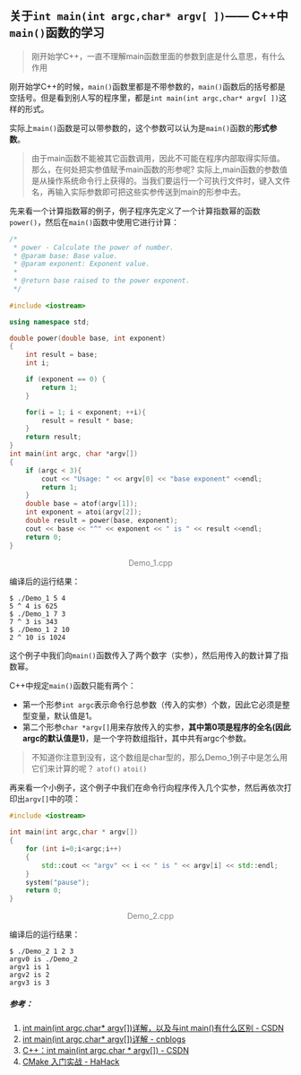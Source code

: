 ## 关于`int main(int argc,char* argv[ ])`—— C++中`main()`函数的学习
> 刚开始学C++，一直不理解main函数里面的参数到底是什么意思，有什么作用

刚开始学C\+\+的时候，`main()`函数里都是不带参数的，`main()`函数后的括号都是空括号。但是看到别人写的程序里，都是`int main(int argc,char* argv[ ])`这样的形式。

实际上`main()`函数是可以带参数的，这个参数可以认为是`main()`函数的**形式参数**。

> 由于main函数不能被其它函数调用，因此不可能在程序内部取得实际值。那么，在何处把实参值赋予main函数的形参呢? 实际上,main函数的参数值是从操作系统命令行上获得的。当我们要运行一个可执行文件时，键入文件名，再输入实际参数即可把这些实参传送到main的形参中去。

先来看一个计算指数幂的例子，例子程序先定义了一个计算指数幂的函数`power()`，然后在`main()`函数中使用它进行计算：

```cpp
/*
 * power - Calculate the power of number.
 * @param base: Base value.
 * @param exponent: Exponent value.
 *
 * @return base raised to the power exponent.
 */
 
#include <iostream>

using namespace std;

double power(double base, int exponent)
{
    int result = base;
    int i;

    if (exponent == 0) {
        return 1;
    }

    for(i = 1; i < exponent; ++i){
        result = result * base;
    }
    return result;
}
int main(int argc, char *argv[])
{
    if (argc < 3){
        cout << "Usage: " << argv[0] << "base exponent" <<endl;
        return 1;
    }
    double base = atof(argv[1]);
    int exponent = atoi(argv[2]);
    double result = power(base, exponent);
    cout << base << "^" << exponent << " is " << result <<endl;
    return 0;
}
```
<center><font color=gray>Demo_1.cpp</font></center>

编译后的运行结果：

```
$ ./Demo_1 5 4
5 ^ 4 is 625
$ ./Demo_1 7 3
7 ^ 3 is 343
$ ./Demo_1 2 10
2 ^ 10 is 1024
```

这个例子中我们向`main()`函数传入了两个数字（实参），然后用传入的数计算了指数幂。

C\+\+中规定`main()`函数只能有两个：

- 第一个形参`int argc`表示命令行总参数（传入的实参）个数，因此它必须是整型变量，默认值是1。
- 第二个形参`char *argv[]`用来存放传入的实参，**其中第0项是程序的全名(因此argc的默认值是1)**，是一个字符数组指针，其中共有argc个参数。

> 不知道你注意到没有，这个数组是char型的，那么Demo_1例子中是怎么用它们来计算的呢？  `atof()` `atoi()`

再来看一个小例子，这个例子中我们在命令行向程序传入几个实参，然后再依次打印出`argv[]`中的项：
```cpp
#include <iostream>
 
int main(int argc,char * argv[])
{
	for (int i=0;i<argc;i++)
	{
		std::cout << "argv" << i << " is " << argv[i] << std::endl;
	}
	system("pause");
	return 0;
}
```
<center><font color=gray>Demo_2.cpp</font></center>

编译后的运行结果：
```
$ ./Demo_2 1 2 3
argv0 is ./Demo_2
argv1 is 1
argv2 is 2
argv3 is 3
```



##### 参考：
1. [int main(int argc,char* argv[])详解，以及与int main()有什么区别 - CSDN](https://blog.csdn.net/zhaobinbin2015/article/details/81007737)
2. [int main(int argc,char* argv[])详解 - cnblogs](https://www.cnblogs.com/-Mr-y/p/7985624.html)
3. [C++：int main(int argc,char * argv[]) - CSDN](https://blog.csdn.net/mars_xiaolei/article/details/89399101)
3. [CMake 入门实战 - HaHack](https://www.hahack.com/codes/cmake/)
